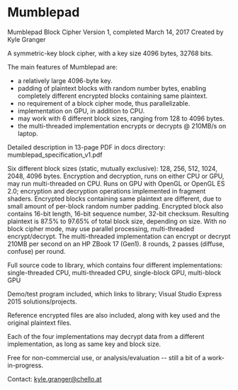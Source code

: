 # Mumblepad

Mumblepad Block Cipher
Version 1, completed March 14, 2017
Created by Kyle Granger

A symmetric-key block cipher, with a key size 4096 bytes, 32768 bits.

The main features of Mumblepad are:
- a relatively large 4096-byte key.
- padding of plaintext blocks with random number bytes, enabling completely
  different encrypted blocks containing same plaintext.
- no requirement of a block cipher mode, thus parallelizable.
- implementation on GPU, in addition to CPU.
- may work with 6 different block sizes, ranging from 128 to 4096 bytes.
- the multi-threaded implementation encrypts or decrypts @ 210MB/s on laptop.

Detailed description in 13-page PDF in docs directory: mumblepad_specification_v1.pdf

Six different block sizes (static, mutually exclusive): 128, 256, 512, 1024, 2048, 4096 bytes.
Encryption and decryption, runs on either CPU or GPU, may run multi-threaded on CPU.
Runs on GPU with OpenGL or OpenGL ES 2.0; encryption and decryption operations implemented in fragment shaders.
Encrypted blocks containing same plaintext are different, due to small amount of per-block random number padding.
Encrypted block also contains 16-bit length, 16-bit sequence number, 32-bit checksum.
Resulting plaintext is 87.5% to 97.65% of total block size, depending on size.
With no block cipher mode, may use parallel processing, multi-threaded encrypt/decrypt.
The multi-threaded implementation can encrypt or decrypt 210MB per second on an HP ZBook 17 (Gen1).
8 rounds, 2 passes (diffuse, confuse) per round.

Full source code to library, which contains four different implementations:
   single-threaded CPU,
   multi-threaded CPU,
   single-block GPU,
   multi-block GPU


Demo/test program included, which links to library; Visual Studio Express 2015 solutions/projects.

Reference encrypted files are also included, along with key used and the original plaintext files.

Each of the four implementations may decrypt data from a different implementation, as long 
as same key and block size.


Free for non-commercial use, or analysis/evaluation -- still a bit of a work-in-progress.

Contact:  kyle.granger@chello.at



